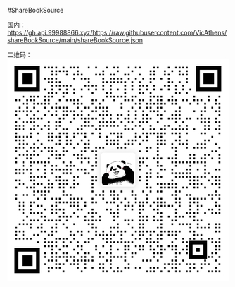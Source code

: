#ShareBookSource

国内：https://gh.api.99988866.xyz/https://raw.githubusercontent.com/VicAthens/shareBookSource/main/shareBookSource.json

二维码：
![image](https://github.com/VicAthens/shareBookSource/blob/main/shareBookSource.png)